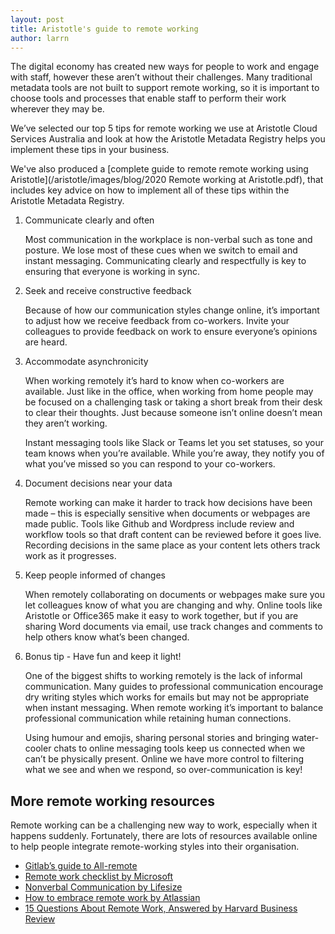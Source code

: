 ```yaml
---
layout: post
title: Aristotle's guide to remote working
author: larrn
---
```


The digital economy has created new ways for people to work and engage with staff, however these
aren’t without their challenges. Many traditional metadata tools are not built to support remote
working, so it is important to choose tools and processes that enable staff to perform their work
wherever they may be.

We’ve selected our top 5 tips for remote working we use at Aristotle Cloud Services Australia and
look at how the Aristotle Metadata Registry helps you implement these tips in your business.

We've also produced a [complete guide to remote remote working using Aristotle](/aristotle/images/blog/2020 Remote working at Aristotle.pdf), that includes key advice on how to implement all of these tips within the Aristotle Metadata Registry.

1. Communicate clearly and often

	Most communication in the workplace is non-verbal such as tone and posture. We lose most
	of these cues when we switch to email and instant messaging. Communicating clearly and
	respectfully is key to ensuring that everyone is working in sync. 

2. Seek and receive constructive feedback

	Because of how our communication styles change online, it’s important to adjust how we
	receive feedback from co-workers. Invite your colleagues to provide feedback on work to
	ensure everyone’s opinions are heard. 

3. Accommodate asynchronicity

	When working remotely it’s hard to know when co-workers are available. Just like in the office,
	when working from home people may be focused on a challenging task or taking a short break
	from their desk to clear their thoughts. Just because someone isn’t online doesn’t mean they
	aren’t working.

	Instant messaging tools like Slack or Teams let you set statuses, so your team knows when
	you’re available. While you’re away, they notify you of what you’ve missed so you can respond
	to your co-workers. 

4. Document decisions near your data

	Remote working can make it harder to track how decisions have been made – this is especially
	sensitive when documents or webpages are made public. Tools like Github and Wordpress
	include review and workflow tools so that draft content can be reviewed before it goes live.
	Recording decisions in the same place as your content lets others track work as it progresses. 

5. Keep people informed of changes

	When remotely collaborating on documents or webpages make sure you let colleagues know
	of what you are changing and why. Online tools like Aristotle or Office365 make it easy to
	work together, but if you are sharing Word documents via email, use track changes and
	comments to help others know what’s been changed.

6. Bonus tip - Have fun and keep it light!

	One of the biggest shifts to working remotely is the lack of informal communication. Many
	guides to professional communication encourage dry writing styles which works for emails
	but may not be appropriate when instant messaging. When remote working it’s important to
	balance professional communication while retaining human connections.

	Using humour and emojis, sharing personal stories and bringing water-cooler chats to online
	messaging tools keep us connected when we can’t be physically present. Online we have
	more control to filtering what we see and when we respond, so over-communication is key!

## More remote working resources

Remote working can be a challenging new way to work, especially when it happens suddenly.
Fortunately, there are lots of resources available online to help people integrate remote-working
styles into their organisation.

* [Gitlab’s guide to All-remote](https://about.gitlab.com/company/culture/all-remote/guide/)
* [Remote work checklist by Microsoft](https://www.microsoft.com/en-us/microsoft-365/blog/wpcontent/uploads/sites/2/2020/03/Remote-Work-Preparednesss-List_infographic_V3b.pdf)
* [Nonverbal Communication by Lifesize](https://www.lifesize.com/en/video-conferencing-blog/speaking-without-words)
* [How to embrace remote work by Atlassian](https://info.trello.com/hubfs/How_To_Embrace_Remote_Work_Trello_Ultimate_Guide.pdf)
* [15 Questions About Remote Work, Answered by Harvard Business Review](https://hbr.org/2020/03/15-questions-about-remote-work-answered)

